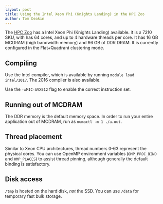 ```yaml
---
layout: post
title: Using the Intel Xeon Phi (Knights Landing) in the HPC Zoo
author: Tom Deakin
---
```


The [HPC Zoo](/zoo) has a Intel Xeon Phi (Knights Landing) available. It is a 7210 SKU,
with has 64 cores, and up to 4 hardware threads per core. It has 16 GB MCDRAM
(high bandwidth memory) and 96 GB of DDR DRAM. It is currently configured in the Flat+Quadrant
clustering mode.

## Compiling

Use the Intel compiler, which is available by running `module load intel/2017`.
The 2016 compiler is also available.

Use the `-xMIC-AVX512` flag to enable the correct instruction set.

## Running out of MCDRAM

The DDR memory is the default memory space. In order to run your entire application out of
MCDRAM, run as `numactl -m 1 ./a.out`.

## Thread placement

Similar to Xeon CPU architectures, thread numbers 0-63 represent the physical cores.
You can use OpenMP environment variables (`OMP_PROC_BIND` and `OMP_PLACES`) to assist
thread pinning, although generally the default binding is satisfactory.

## Disk access

`/tmp` is hosted on the hard disk, *not* the SSD.
You can use `/data` for temporary fast bulk storage.

